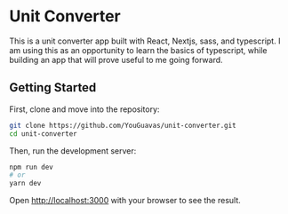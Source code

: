 # Unit Converter

This is a unit converter app built with React, Nextjs, sass, and typescript. I am using this as an opportunity to learn the basics of typescript, while building an app that will prove useful to me going forward.

## Getting Started

First, clone and move into the repository:
```bash
git clone https://github.com/YouGuavas/unit-converter.git
cd unit-converter
```

Then, run the development server:
```bash
npm run dev
# or
yarn dev
```

Open [http://localhost:3000](http://localhost:3000) with your browser to see the result.
